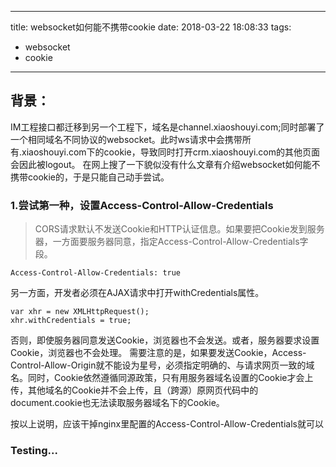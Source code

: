 ---
title: websocket如何能不携带cookie
date: 2018-03-22 18:08:33
tags:
- websocket
- cookie
-----

## 背景：
   IM工程接口都迁移到另一个工程下，域名是channel.xiaoshouyi.com;同时部署了一个相同域名不同协议的websocket。此时ws请求中会携带所有.xiaoshouyi.com下的cookie，导致同时打开crm.xiaoshouyi.com的其他页面会因此被logout。
   在网上搜了一下貌似没有什么文章有介绍websocket如何能不携带cookie的，于是只能自己动手尝试。

### 1.尝试第一种，设置Access-Control-Allow-Credentials
> CORS请求默认不发送Cookie和HTTP认证信息。如果要把Cookie发到服务器，一方面要服务器同意，指定Access-Control-Allow-Credentials字段。
```
Access-Control-Allow-Credentials: true
```
另一方面，开发者必须在AJAX请求中打开withCredentials属性。
```
var xhr = new XMLHttpRequest();
xhr.withCredentials = true;
```
否则，即使服务器同意发送Cookie，浏览器也不会发送。或者，服务器要求设置Cookie，浏览器也不会处理。
需要注意的是，如果要发送Cookie，Access-Control-Allow-Origin就不能设为星号，必须指定明确的、与请求网页一致的域名。同时，Cookie依然遵循同源政策，只有用服务器域名设置的Cookie才会上传，其他域名的Cookie并不会上传，且（跨源）原网页代码中的document.cookie也无法读取服务器域名下的Cookie。

按以上说明，应该干掉nginx里配置的Access-Control-Allow-Credentials就可以
 
 ### Testing...